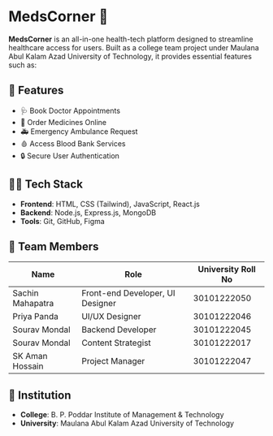 # MedsCorner 🏥

**MedsCorner** is an all-in-one health-tech platform designed to streamline healthcare access for users. Built as a college team project under Maulana Abul Kalam Azad University of Technology, it provides essential features such as:

## 🚀 Features

- 🩺 Book Doctor Appointments
- 💊 Order Medicines Online
- 🚑 Emergency Ambulance Request
- 🩸 Access Blood Bank Services
- 🔒 Secure User Authentication

## 👨‍💻 Tech Stack

- **Frontend**: HTML, CSS (Tailwind), JavaScript, React.js
- **Backend**: Node.js, Express.js, MongoDB
- **Tools**: Git, GitHub, Figma

## 👥 Team Members

| Name               | Role                    | University Roll No |
|--------------------|-------------------------|---------------------|
| Sachin Mahapatra   | Front-end Developer, UI Designer | 30101222050 |
| Priya Panda        | UI/UX Designer          | 30101222046 |
| Sourav Mondal      | Backend Developer       | 30101222045 |
| Sourav Mondal      | Content Strategist      | 30101222017 |
| SK Aman Hossain    | Project Manager         | 30101222047 |

## 🏫 Institution

- **College**: B. P. Poddar Institute of Management & Technology  
- **University**: Maulana Abul Kalam Azad University of Technology



